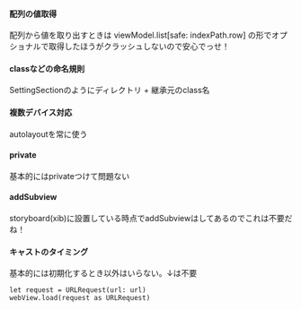 #### 配列の値取得
配列から値を取り出すときは
viewModel.list[safe: indexPath.row]
の形でオプショナルで取得したほうがクラッシュしないので安心でっせ！

#### classなどの命名規則
SettingSectionのようにディレクトリ + 継承元のclass名

#### 複数デバイス対応
autolayoutを常に使う

#### private
基本的にはprivateつけて問題ない

#### addSubview
storyboard(xib)に設置している時点でaddSubviewはしてあるのでこれは不要だね！

#### キャストのタイミング
基本的には初期化するとき以外はいらない。↓は不要

```
let request = URLRequest(url: url)
webView.load(request as URLRequest)
```
